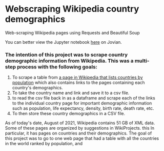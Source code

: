 # Webscraping Wikipedia country demographics
Web-scraping Wikipedia pages using Requests and Beautiful Soup 

You can better view the Jupyter notebook [here](https://jovian.ai/samantha-roberts/webscraping-wiki-country-demographics) on Jovian.

### The intention of this project was to scrape country demographic information from Wikipedia. This was a multi-step process with the following goals:
1. To scrape a table from [a page in Wikipedia that lists countries by population](https://en.wikipedia.org/wiki/List_of_countries_and_dependencies_by_population) which also contains links to the pages containing each country's demographics.
2. To take the country name and link and save it to a csv file.
3. to read the csv file back in as a dataframe and scrape each of the links to the individual country page for important demographic information such as population, life expectancy, density, birth rate, death rate, etc.  
4. To then store these country demographics in a CSV file.  

As of today's date, August of 2021, Wikipedia contains 51 GB of XML data.  Some of these pages are organized by suggestions in WikiProjects.  this   In particular, it has pages on countries and their demographics.  The goal of this project was to go to one web page that had a table with all the countries in the world ranked by population, and 











